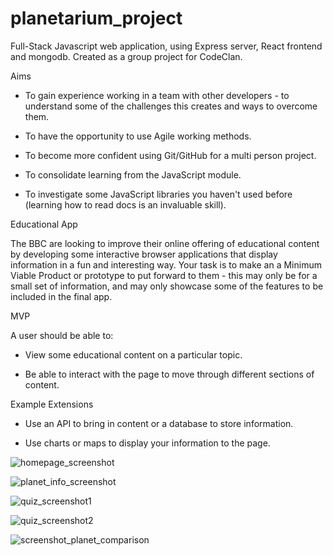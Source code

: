 # planetarium_project
Full-Stack Javascript web application, using Express server, React frontend and mongodb. Created as a group project for CodeClan.

Aims

- To gain experience working in a team with other developers - to understand some of the challenges this creates and ways to overcome them. 

- To have the opportunity to use Agile working methods. 

- To become more confident using Git/GitHub for a multi person project. 

- To consolidate learning from the JavaScript module. 

- To investigate some JavaScript libraries you haven't used before (learning how to read docs is an invaluable skill). 

Educational App

The BBC are looking to improve their online offering of educational content by developing some interactive browser applications that display information in a fun and interesting way. Your task is to make an a Minimum Viable Product or prototype to put forward to them - this may only be for a small set of information, and may only showcase some of the features to be included in the final app.

MVP

A user should be able to:

- View some educational content on a particular topic. 

- Be able to interact with the page to move through different sections of content. 

Example Extensions

- Use an API to bring in content or a database to store information.

- Use charts or maps to display your information to the page.

![homepage_screenshot](https://user-images.githubusercontent.com/89013717/146609425-5061e900-23ee-495b-932c-8fefcd177c77.png)

![planet_info_screenshot](https://user-images.githubusercontent.com/89013717/146609437-b5f45529-22cf-4122-a772-891c28c1068d.png)

![quiz_screenshot1](https://user-images.githubusercontent.com/89013717/146609463-43bb6af0-8111-4998-8894-ef2f1333c3e8.png)

![quiz_screenshot2](https://user-images.githubusercontent.com/89013717/146609467-5d8ac360-667c-4793-b9f2-352af35fc0e5.png)

![screenshot_planet_comparison](https://user-images.githubusercontent.com/89013717/146609469-0e78b599-0ea2-40ae-b8e7-ee3c1024193d.png)
